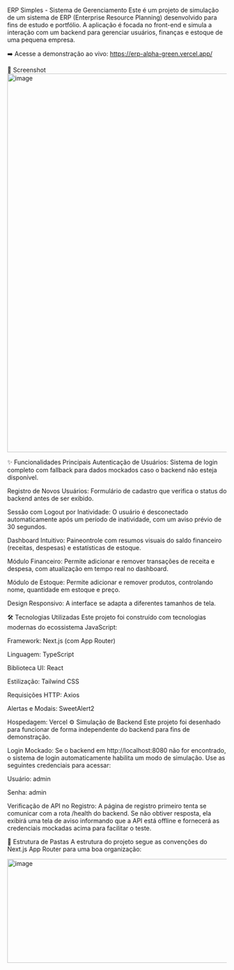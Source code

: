ERP Simples - Sistema de Gerenciamento
Este é um projeto de simulação de um sistema de ERP (Enterprise Resource Planning) desenvolvido para fins de estudo e portfólio. A aplicação é focada no front-end e simula a interação com um backend para gerenciar usuários, finanças e estoque de uma pequena empresa.

➡️ Acesse a demonstração ao vivo: https://erp-alpha-green.vercel.app/

📸 Screenshot
<img width="1919" height="867" alt="image" src="https://github.com/user-attachments/assets/25c4cf0a-4168-4df7-8eeb-4c80d2f47967" />


✨ Funcionalidades Principais
Autenticação de Usuários: Sistema de login completo com fallback para dados mockados caso o backend não esteja disponível.

Registro de Novos Usuários: Formulário de cadastro que verifica o status do backend antes de ser exibido.

Sessão com Logout por Inatividade: O usuário é desconectado automaticamente após um período de inatividade, com um aviso prévio de 30 segundos.

Dashboard Intuitivo: Paineontrole com resumos visuais do saldo financeiro (receitas, despesas) e estatísticas de estoque.

Módulo Financeiro: Permite adicionar e remover transações de receita e despesa, com atualização em tempo real no dashboard.

Módulo de Estoque: Permite adicionar e remover produtos, controlando nome, quantidade em estoque e preço.

Design Responsivo: A interface se adapta a diferentes tamanhos de tela.

🛠️ Tecnologias Utilizadas
Este projeto foi construído com tecnologias modernas do ecossistema JavaScript:

Framework: Next.js (com App Router)

Linguagem: TypeScript

Biblioteca UI: React

Estilização: Tailwind CSS

Requisições HTTP: Axios

Alertas e Modais: SweetAlert2

Hospedagem: Vercel
⚙️ Simulação de Backend
Este projeto foi desenhado para funcionar de forma independente do backend para fins de demonstração.

Login Mockado: Se o backend em http://localhost:8080 não for encontrado, o sistema de login automaticamente habilita um modo de simulação. Use as seguintes credenciais para acessar:

Usuário: admin

Senha: admin

Verificação de API no Registro: A página de registro primeiro tenta se comunicar com a rota /health do backend. Se não obtiver resposta, ela exibirá uma tela de aviso informando que a API está offline e fornecerá as credenciais mockadas acima para facilitar o teste.

📝 Estrutura de Pastas
A estrutura do projeto segue as convenções do Next.js App Router para uma boa organização:

<img width="905" height="238" alt="image" src="https://github.com/user-attachments/assets/dde6727d-3da4-483e-b74e-5588d84c6694" />



